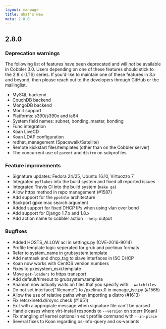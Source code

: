 ```yaml
---
layout: manpage
title: What's New
meta: 2.8.0
---
```


## 2.8.0

### Deprecation warnings

The following list of features have been deprecated and will *not* be available in Cobbler 3.0. Users depending on one of these features should stick to the 2.8.x (LTS) series. If you'd like to maintain one of these features in 3.x and beyond, then please reach out to the developers through GitHub or the mailinglist.

- MySQL backend
- CouchDB backend
- MongoDB backend
- Monit support
- Platforms: s390/s390x and ia64
- System field names: subnet, bonding_master, bonding
- Func integration
- Koan LiveCD
- Koan LDAP configuration
- redhat_management (Spacewalk/Satellite)
- Remote kickstart files/templates (other than on the Cobbler server)
- The concurrent use of ``parent`` and ``distro`` on subprofiles

### Feature improvements

- Signature updates: Fedora 24/25, Ubuntu 16.10, Virtuozzo 7
- Integrated ``pyflakes`` into the build system and fixed all reported issues
- Integrated Travis CI into the build system (``make qa``)
- Allow https method in repo management (\#1587)
- Add support for the ``ppc64le`` architecture
- Backport gpxe mac search argument
- Added support for fixed DHCP IPs when using vlan over bond
- Add support for Django 1.7.x and 1.8.x
- Add action name to cobbler action ``--help`` output

### Bugfixes

- Added HOSTS_ALLOW acl in settings.py (CVE-2016-9014)
- Profile template logic seperated for grub and pxelinux formats
- Refer to system_name in grubsystem.template
- Add netmask and dhcp_tag to slave interfaces in ISC DHCP
- Koan now works with CentOS version numbers
- Fixes to pxesystem_esxi.template
- Move ``get-loaders`` to https transport
- Add default/timeout to grubsystem.template
- Anamon now actually waits on files that you specify with ``--watchfiles``
- Do not set interface["filename"] to /pxelinux.0 in manage_isc.py (\#1565)
- Allow the use of relative paths when importing a distro (\#1613)
- Fix /etc/xinetd.d/rsync check (\#1651)
- Exit with a appropiate message when signature file can't be parsed
- Handle cases where virt-install responds to ``--version`` on stderr (Koan)
- Fix mangling of kernel options in  edit profile command with ``--in-place``
- Several fixes to Koan regarding os-info-query and os-variants
